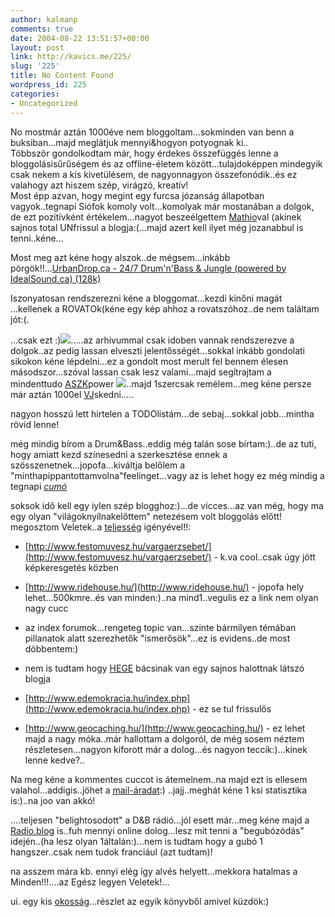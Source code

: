 ```yaml
---
author: kalmanp
comments: true
date: 2004-08-22 13:51:57+00:00
layout: post
link: http://kavics.me/225/
slug: '225'
title: No Content Found
wordpress_id: 225
categories:
- Uncategorized
---
```


No mostmár aztán 1000éve nem bloggoltam...sokminden van benn a buksiban...majd meglátjuk mennyi&hogyon potyognak ki..  
Többször gondolkodtam már, hogy érdekes összefüggés lenne a bloggolásisűrűségem és az offline-életem között...tulajdoképpen mindegyik csak nekem a kis kivetülésem, de nagyonnagyon összefonódik..és ez valahogy azt hiszem szép, virágzó, kreatív!  
Most épp azvan, hogy megint egy furcsa józanság állapotban vagyok..tegnapi Siófok komoly volt...komolyak már mostanában a dolgok, de ezt pozitívként értékelem...nagyot beszeélgettem [Mathio](http://csalamate.freeblog.hu/)val (akinek sajnos total UNfrissul a blogja:(...majd azert kell ilyet még jozanabbul is tenni..kéne...




Most meg azt kéne hogy alszok..de mégsem...inkább pörgök!!...[UrbanDrop.ca - 24/7 Drum'n'Bass & Jungle (powered by IdealSound.ca) (128k)](http://www.shoutcast.com/sbin/tunein-station.pls?id=70069&filename=playlist.pls)




Iszonyatosan rendszerezni kéne a bloggomat...kezdi kinőni magát  
...kellenek a ROVATOk(kéne egy kép ahhoz a rovatszóhoz..de nem találtam jót:(.







...csak ezt :)![](http://kavics.freeblog.hu/Files/rovat.jpg).....az arhivummal csak idoben vannak rendszerezve a dolgok..az pedig lassan elveszti jelentősségét...sokkal inkább gondolati sikokon kéne lépdelni...ez a gondolt most merult fel bennem élesen másodszor...szóval lassan csak lesz valami...majd segítrajtam a mindenttudo [ASZK](http://aszk.freeblog.hu/)power ![](http://kavics.freeblog.hu/Files/csoportos.gif)..majd 1szercsak remélem...meg kéne persze már aztán 1000el [VJ](http://www.arkaos.net/site/en/testimonials/zirwes/pres.html)skedni.....




nagyon hosszú lett hirtelen a TODOlistám...de sebaj...sokkal jobb...mintha rövid lenne!




még mindig bírom a Drum&Bass..eddig még talán sose bírtam:)..de az tuti, hogy amiatt kezd színesedni a szerkesztése ennek a szösszenetnek...jopofa...kiváltja belőlem a "minthapippantottamvolna"feelinget...vagy az is lehet hogy ez még mindig a tegnapi _[cumó](http://www.pixel-koop.de/nix.htm)_




soksok idő kell egy iylen szép blogghoz:)...de vicces...az van még, hogy ma egy olyan "világoknyílnakelőttem" netezésem volt bloggolás előtt!  
megosztom Veletek..a [teljesség](http://www.festomuvesz.hu/vargaerzsebet/kepek/image042.jpg) igényével!!:






  * [http://www.festomuvesz.hu/vargaerzsebet/](http://www.festomuvesz.hu/vargaerzsebet/) - k.va cool..csak úgy jött képkeresgetés közben


  * [http://www.ridehouse.hu/](http://www.ridehouse.hu/) - jopofa hely lehet...500kmre..és van minden:)..na mind1..vegulis ez a link nem olyan nagy cucc


  * az index forumok...rengeteg topic van...szinte bármilyen témában pillanatok alatt szerezhetők "ismerősök"...ez is evidens..de most döbbentem:)


  * nem is tudtam hogy [HEGE](http://hege.freeblog.hu/) bácsinak van egy sajnos halottnak látszó blogja


  * [http://www.edemokracia.hu/index.php](http://www.edemokracia.hu/index.php) - ez se tul frissulős


  * [http://www.geocaching.hu/](http://www.geocaching.hu/) - ez lehet majd a nagy móka..már hallottam a dolgoról, de még sosem néztem részletesen...nagyon kiforott már a dolog...és nagyon teccik:)...kinek lenne kedve?..



Na meg kéne a kommentes cuccot is átemelnem..na majd ezt is ellesem valahol...addigis..jöhet a [mail-áradat](mailto://kalmanp@freemail.hu):) ..jajj..meghát kéne 1 ksi statisztika is:)..na joo van akkó!




....teljesen "belightosodott" a D&B rádió...jól esett már...meg kéne majd a [Radio.blog](http://www.my-screaming.net/radioinstall.html) is..fuh mennyi online dolog...lesz mit tenni a "begubózódás" idején..(ha lesz olyan 1általán:)...nem is tudtam hogy a gubó 1 hangszer..csak nem tudok franciául (azt tudtam)!




na asszem mára kb. ennyi elég így alvés helyett...mekkora hatalmas a Minden!!!....az Egész legyen Veletek!...




ui. egy kis [okosság](http://www.vargacsaba.hu/doksi/Harmadik%20meglepetes.doc)...részlet az egyik könyvből amivel küzdök:)
